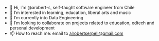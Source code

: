 - 👋 Hi, I’m @arobert-s, self-taught software engineer from Chile
- 👀 I’m interested in learning, education, liberal arts and music 
- 🌱 I’m currently into Data Engineering
- 💞️ I’m looking to collaborate on projects related to education, edtech and personal development
- 📫 How to reach me: email to alrobertserpell@gmail.com

<!---
arobert-s/arobert-s is a ✨ special ✨ repository because its `README.md` (this file) appears on your GitHub profile.
You can click the Preview link to take a look at your changes.
--->
